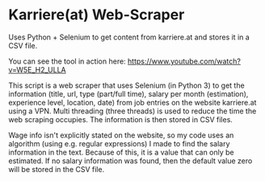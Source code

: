# Karriere(at) Web-Scraper
Uses Python + Selenium to get content from karriere.at and stores it in a CSV file.

You can see the tool in action here: https://www.youtube.com/watch?v=W5E_H2_ULLA

This script is a web scraper that uses Selenium (in Python 3) to get the information (title, url, type (part/full time), salary per month (estimation), experience level, location, date) from job entries on the website karriere.at using a VPN. Multi threading (three threads) is used to reduce the time the web scraping occupies. The information is then stored in CSV files.

Wage info isn't explicitly stated on the website, so my code uses an algorithm (using e.g. regular expressions) I made to find the salary information in the text. Because of this, it is a value that can only be estimated. If no salary information was found, then the default value zero will be stored in the CSV file.
